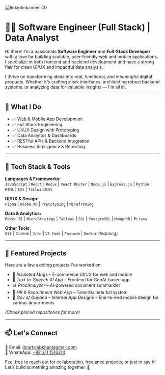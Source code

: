 ![linkedinbanner (3)](https://github.com/user-attachments/assets/c12ba9d3-d129-4f06-8d30-74d6047846a6)
# 👨‍💻 Software Engineer (Full Stack) | Data Analyst

Hi there! I'm a passionate **Software Engineer** and **Full-Stack Developer** with a love for building scalable, user-friendly web and mobile applications. I specialize in both frontend and backend development and have a strong flair for clean UI/UX and impactful data analysis.

I thrive on transforming ideas into real, functional, and meaningful digital products. Whether it's crafting sleek interfaces, architecting robust backend systems, or analyzing data for valuable insights — I'm all in.

---

## 🚀 What I Do
- ✅ Web & Mobile App Development  
- ✅ Full Stack Engineering  
- ✅ UI/UX Design with Prototyping  
- ✅ Data Analytics & Dashboards  
- ✅ RESTful APIs & Backend Integration  
- ✅ Business Intelligence & Reporting

---

## 🧠 Tech Stack & Tools

**Languages & Frameworks:**  
`JavaScript` | `React` | `Redux` | `React Router` | `Node.js` | `Express.js` | `Python` | `HTML` | `CSS` | `TailwindCSS`

**UI/UX & Design:**  
`Figma` | `Adobe XD` | `Prototyping` | `Wireframing`

**Data & Analytics:**  
`Power BI` | `MicroStrategy` | `Tableau` | `SQL` | `PostgreSQL` | `MongoDB` | `Prisma`

**Other Tools:**  
`Git` | `GitHub` | `Vite` | `VS Code` | `Postman` | `Docker` *(learning)*

---

## 💼 Featured Projects
Here are a few exciting projects I’ve worked on:
- 🎯 *Insulated Mugs* – E-commerce UI/UX for web and mobile  
- 🧠 *Text-to-Speech AI App* – Frontend for GenAI-based app  
- 📊 *ProcAnalyzer* – AI-powered document summarizer  
- 👥 *HR & Recruitment Web App* – TalentGalleria full system  
- 📱 *Gov of Guyana – Internal App Designs* – End-to-end mobile design for various departments  

*(Check pinned repositories for more)*

---

## 📫 Let's Connect

📧 Email: [ibrartalabkhan@gmail.com](mailto:ibrartalabkhan@gmail.com)  
💬 WhatsApp: [+92 311 1516314](https://wa.me/923111516314)  

Feel free to reach out for collaboration, freelance projects, or just to say hi!  
Let’s build something amazing together. 🚀

<!---
ibrartalab/ibrartalab is a ✨ special ✨ repository because its `README.md` (this file) appears on your GitHub profile.
You can click the Preview link to take a look at your changes.
--->

